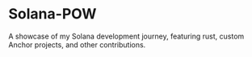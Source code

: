 # Solana-POW
A showcase of my Solana development journey, featuring rust, custom Anchor projects, and other contributions.
